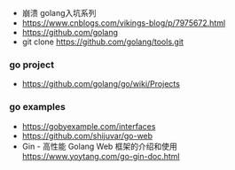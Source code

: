* 崩溃 golang入坑系列
* https://www.cnblogs.com/vikings-blog/p/7975672.html
* https://github.com/golang
* git clone https://github.com/golang/tools.git

### go project
* https://github.com/golang/go/wiki/Projects

### go examples
* https://gobyexample.com/interfaces
* https://github.com/shijuvar/go-web
* Gin - 高性能 Golang Web 框架的介绍和使用 https://www.yoytang.com/go-gin-doc.html
